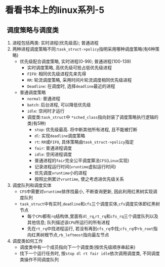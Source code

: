 # 看看书本上的linux系列-5

##  **调度策略与调度类**

1. 进程包括两类: 实时进程(优先级高); 普通进程
2. 两种进程调度策略不同:`task_struct->policy`指明采用哪种调度策略(有6种策略)
    * 优先级配合调度策略, 实时进程(0-99); 普通进程(100-139)
        * 实时调度策略, 高优先级可抢占低优先级进程
        * `FIFO`: 相同优先级进程先来先得
        * `RR`: 轮流调度策略, 采用时间片轮流调度相同优先级进程
        * `Deadline`: 在调度时, 选择`deadline`最近的进程
    * 普通调度策略
        * `normal`: 普通进程
        * `batch`: 后台进程, 可以降低优先级
        * `idle`: 空闲时才运行
        * 调度类:`task_struct`中 `*sched_class`指向封装了调度策略执行逻辑的类(有5种)
            * `stop`: 优先级最高. 将中断其他所有进程, 且不能被打断
            * `dl`: 实现`deadline`调度策略
            * `rt`: `RR`或`FIFO`, 具体策略由`task_struct->policy`指定
            * `fair`: 普通进程调度
            * `idle`: 空闲进程调度
            * 普通进程的`fair`完全公平调度算法`CFS`(`Linux`实现)
            * 记录进程运行时间(`vruntime`虚拟运行时间)
            * 优先调度`vruntime`小的进程
            * 按照比例累计`vruntime`, 使之考虑进优先级关系
3. 调度队列和调度实体
    * `CFS`中需要对`vruntime`排序找最小, 不断查询更新, 因此利用红黑树实现调度队列
    * `task_struct`中有实时,`deadline`和`cfs`三个调度实体,`cfs`调度实体即红黑树节点
        * 每个`CPU`都有`rq`结构体,里面有`dl_rq`,`rt_rq`和`cfs_rq`三个调度队列以及其他信息; 队列描述该`CPU`所运行的所有进程
        * 先在`rt_rq`中找进程运行, 若没有再到`cfs_rq`中找;`cfs_rq`中`rb_root`指向红黑树根节点,`rb_leftmost`指向最左节点
4. 调度类如何工作
    * 调度类中有一个成员指向下一个调度类(按优先级顺序串起来)
    * 找下一个运行任务时, 按`stop dl rt fair idle`依次调用调度类, 不同调度类操作不同调度队列
